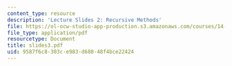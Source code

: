 ```yaml
---
content_type: resource
description: 'Lecture Slides 2: Recursive Methods'
file: https://ol-ocw-studio-app-production.s3.amazonaws.com/courses/14-128-dynamic-optimization-economic-applications-recursive-methods-spring-2003/9587f6c8303ce983d68048f4bce22424_slides3.pdf
file_type: application/pdf
resourcetype: Document
title: slides3.pdf
uid: 9587f6c8-303c-e983-d680-48f4bce22424
---
```

